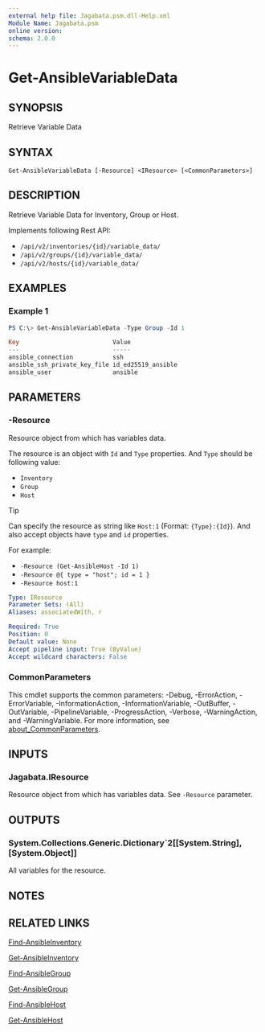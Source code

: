 ```yaml
---
external help file: Jagabata.psm.dll-Help.xml
Module Name: Jagabata.psm
online version:
schema: 2.0.0
---
```


# Get-AnsibleVariableData

## SYNOPSIS
Retrieve Variable Data

## SYNTAX

```
Get-AnsibleVariableData [-Resource] <IResource> [<CommonParameters>]
```

## DESCRIPTION
Retrieve Variable Data for Inventory, Group or Host.

Implements following Rest API:  
- `/api/v2/inventories/{id}/variable_data/`  
- `/api/v2/groups/{id}/variable_data/`  
- `/api/v2/hosts/{id}/variable_data/` 

## EXAMPLES

### Example 1
```powershell
PS C:\> Get-AnsibleVariableData -Type Group -Id 1

Key                          Value
---                          -----
ansible_connection           ssh
ansible_ssh_private_key_file id_ed25519_ansible
ansible_user                 ansible
```

## PARAMETERS

### -Resource
Resource object from which has variables data.

The resource is an object with `Id` and `Type` properties.
And `Type` should be following value:  
- `Inventory`  
- `Group`  
- `Host`

> [!TIP]  
> Can specify the resource as string like `Host:1` (Format: `{Type}:{Id}`).
> And also accept objects have `type` and `id` properties.  
>
> For example:  
>  - `-Resource (Get-AnsibleHost -Id 1)`  
>  - `-Resource @{ type = "host"; id = 1 }`  
>  - `-Resource host:1`

```yaml
Type: IResource
Parameter Sets: (All)
Aliases: associatedWith, r

Required: True
Position: 0
Default value: None
Accept pipeline input: True (ByValue)
Accept wildcard characters: False
```

### CommonParameters
This cmdlet supports the common parameters: -Debug, -ErrorAction, -ErrorVariable, -InformationAction, -InformationVariable, -OutBuffer, -OutVariable, -PipelineVariable, -ProgressAction, -Verbose, -WarningAction, and -WarningVariable. For more information, see [about_CommonParameters](http://go.microsoft.com/fwlink/?LinkID=113216).

## INPUTS

### Jagabata.IResource
Resource object from which has variables data.
See `-Resource` parameter.

## OUTPUTS

### System.Collections.Generic.Dictionary`2[[System.String],[System.Object]]
All variables for the resource.

## NOTES

## RELATED LINKS

[Find-AnsibleInventory](Find-AnsibleInventory.md)

[Get-AnsibleInventory](Get-AnsibleInventory.md)

[Find-AnsibleGroup](Find-AnsibleGroup.md)

[Get-AnsibleGroup](Get-AnsibleGroup.md)

[Find-AnsibleHost](Find-AnsibleHost.md)

[Get-AnsibleHost](Get-AnsibleHost.md)

